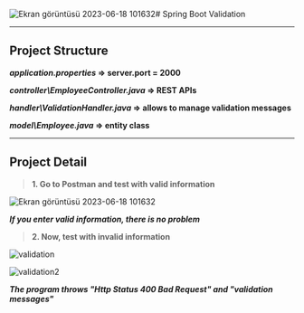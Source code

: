 ![Ekran görüntüsü 2023-06-18 101632](https://github.com/Furkan-Boncuk/Spring-Boot-Validation/assets/114020260/a090a5de-e779-42e3-885c-630a8bfdcd9b)# Spring Boot Validation

---

## Project Structure

**_application.properties_ => server.port = 2000**

**_controller\EmployeeController.java_ => REST APIs**

**_handler\ValidationHandler.java_ => allows to manage validation messages**

**_model\Employee.java_ => entity class**


---

## Project Detail

>**1. Go to Postman and test with valid information**

![Ekran görüntüsü 2023-06-18 101632](https://github.com/Furkan-Boncuk/Spring-Boot-Validation/assets/114020260/1d34472d-449d-4f81-b73a-4c1a33c4289b)

_**If you enter valid information, there is no problem**_

>**2. Now, test with invalid information**

![validation](https://github.com/Furkan-Boncuk/Spring-Boot-Validation/assets/114020260/7c6be65b-a35a-45c1-a2b6-a1c7fce3e8f9)

![validation2](https://github.com/Furkan-Boncuk/Spring-Boot-Validation/assets/114020260/9c0e4c76-9aeb-4b69-9cd4-ea7aa44581d7)

_**The program throws "Http Status 400 Bad Request" and "validation messages"**_



